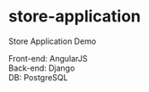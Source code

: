 # store-application
Store Application Demo


Front-end: AngularJS \
Back-end:  Django \
DB: PostgreSQL 
